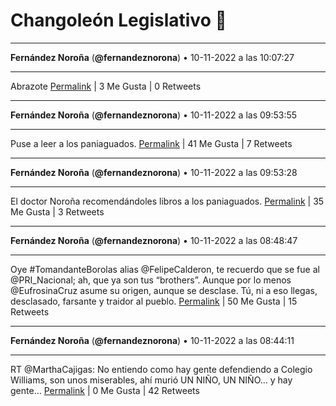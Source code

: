 # Changoleón Legislativo 🙈
*****
**Fernández Noroña** (**@fernandeznorona**) • 10-11-2022 a las 10:07:27
*****
Abrazote
[Permalink](https://twitter.com/fernandeznorona/status/1590768111720042498) | 3 Me Gusta | 0 Retweets
*****
**Fernández Noroña** (**@fernandeznorona**) • 10-11-2022 a las 09:53:55
*****
Puse a leer a los paniaguados.
[Permalink](https://twitter.com/fernandeznorona/status/1590764704397402112) | 41 Me Gusta | 7 Retweets
*****
**Fernández Noroña** (**@fernandeznorona**) • 10-11-2022 a las 09:53:28
*****
El doctor Noroña recomendándoles libros a los paniaguados.
[Permalink](https://twitter.com/fernandeznorona/status/1590764594146021391) | 35 Me Gusta | 3 Retweets
*****
**Fernández Noroña** (**@fernandeznorona**) • 10-11-2022 a las 08:48:47
*****
Oye #TomandanteBorolas alias @FelipeCalderon, te recuerdo que se fue al @PRI_Nacional; ah, que ya son tus “brothers”. Aunque por lo menos @EufrosinaCruz asume su origen, aunque se desclase. Tú, ni a eso llegas, desclasado, farsante y traidor al pueblo.
[Permalink](https://twitter.com/fernandeznorona/status/1590748316244901891) | 50 Me Gusta | 15 Retweets
*****
**Fernández Noroña** (**@fernandeznorona**) • 10-11-2022 a las 08:44:11
*****
RT @MarthaCajigas: No entiendo como hay gente defendiendo a Colegio Williams, son unos miserables, ahí murió UN NIÑO, UN NIÑO… y hay gente…
[Permalink](https://twitter.com/fernandeznorona/status/1590747155152502793) | 0 Me Gusta | 42 Retweets